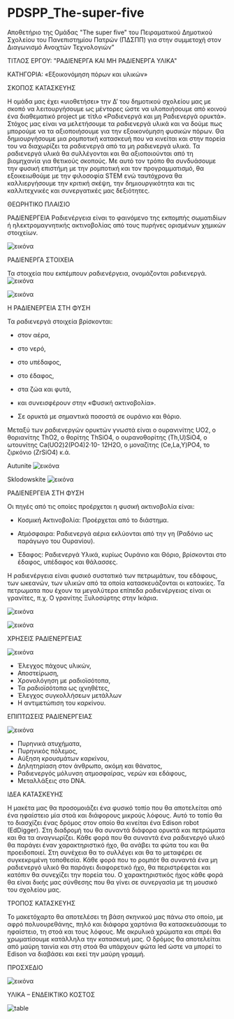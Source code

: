 # PDSPP_The-super-five
Αποθετήριο της Ομάδας "The super five" του Πειραματικού Δημοτικού Σχολείου του Πανεπιστημίου Πατρών (ΠΔΣΠΠ) για στην συμμετοχή στον Διαγωνισμό  Ανοιχτών Τεχνολογιών”

ΤΙΤΛΟΣ ΕΡΓΟΥ: "ΡΑΔΙΕΝΕΡΓΑ ΚΑΙ ΜΗ ΡΑΔΙΕΝΕΡΓΑ ΥΛΙΚΑ" 

ΚΑΤΗΓΟΡΙΑ: «Εξοικονόμηση πόρων και υλικών»

ΣΚΟΠΟΣ ΚΑΤΑΣΚΕΥΗΣ

Η ομάδα μας έχει «υιοθετήσει» την Δ’ του δημοτικού σχολείου μας με σκοπό να λειτουργήσουμε ως μέντορες ώστε να υλοποιήσουμε από κοινού ένα διαθεματικό project	με τίτλο «Ραδιενεργά και μη Ραδιενεργά ορυκτά». Στόχος μας είναι να μελετήσουμε τα ραδιενεργά υλικά και να δούμε πως μπορούμε να τα αξιοποιήσουμε για την εξοικονόμηση φυσικών πόρων. Θα δημιουργήσουμε μια ρομποτική κατασκευή που να κινείται και στην πορεία του να διαχωρίζει τα ραδιενεργά από τα μη ραδιενεργά υλικά. Τα ραδιενεργά υλικά θα συλλέγονται και θα αξιοποιούνται από τη βιομηχανία για θετικούς σκοπούς. Με αυτό τον τρόπο θα συνδυάσουμε την φυσική επιστήμη με την ρομποτική και τον προγραμματισμό, θα εξοικειωθούμε με την φιλοσοφία STEM ενώ ταυτόχρονα θα καλλιεργήσουμε την κριτική σκέψη, την δημιουργικότητα και τις
καλλιτεχνικές και συνεργατικές μας δεξιότητες.

ΘΕΩΡΗΤΙΚΟ ΠΛΑΙΣΙΟ

ΡΑΔΙΕΝΕΡΓΕΙΑ
Ραδιενέργεια είναι το φαινόμενο της εκπομπής σωματιδίων ή ηλεκτρομαγνητικής ακτινοβολίας από τους πυρήνες ορισμένων χημικών στοιχείων.

![εικόνα](https://user-images.githubusercontent.com/99400165/154456625-5480cfd7-da01-46f9-9368-7de9be3e4821.png)

ΡΑΔΙΕΝΕΡΓΑ ΣΤΟΙΧΕΙΑ

Τα	στοιχεία	που	εκπέμπουν ραδιενέργεια, ονομάζονται ραδιενεργά.
![εικόνα](https://user-images.githubusercontent.com/99400165/154456674-105cec83-8c55-4422-8d66-228d69b811df.png)
 
![εικόνα](https://user-images.githubusercontent.com/99400165/154456706-acdfe2d3-71cd-4095-b044-db9c0d837b6e.png)

Η ΡΑΔΙΕΝΕΡΓΕΙΑ ΣΤΗ ΦΥΣΗ

Τα ραδιενεργά στοιχεία βρίσκονται:
- στον αέρα,

- στο νερό,

- στο υπέδαφος,

- στο έδαφος,

- στα ζώα και φυτά, 

- και συνεισφέρουν στην «Φυσική ακτινοβολία».

- Σε ορυκτά με σημαντικά ποσοστά σε ουράνιο και θόριο.

Μεταξύ των ραδιενεργών ορυκτών γνωστά είναι ο ουρανινίτης UO2, ο θοριανίτης ThO2, ο θορίτης ThSiO4, ο ουρανοθορίτης (Th,U)SiO4, ο ωτουνίτης Ca(UO2)2(PO4)2·10- 12H2O, ο μοναζίτης (Ce,La,Y)PO4, το ζιρκόνιο (ZrSiO4) κ.ά.
 
Autunite
![εικόνα](https://user-images.githubusercontent.com/99400165/154456902-18ec13a5-972d-40b7-b25c-cb24e88d0c5f.png)
 
Sklodowskite
![εικόνα](https://user-images.githubusercontent.com/99400165/154456931-7b6dcd1d-c7ca-4b27-9a9a-8d0af14fa29c.png)

ΡΑΔΙΕΝΕΡΓΕΙΑ ΣΤΗ ΦΥΣΗ

Οι πηγές από τις οποίες προέρχεται η φυσική ακτινοβολία είναι:
- Κοσμική Ακτινοβολία: Προέρχεται από το διάστημα.

- Ατμόσφαιρα: Ραδιενεργά αέρια εκλύονται από την γη (Ραδόνιο ως παράγωγο του Ουρανίου).

-	Έδαφος: Ραδιενεργά Υλικά, κυρίως Ουράνιο και Θόριο, βρίσκονται στο έδαφος, υπέδαφος και θάλασσες.
 
Η ραδιενέργεια είναι φυσικό συστατικό των πετρωμάτων, του εδάφους, των ωκεανών, των υλικών από τα οποία
κατασκευάζονται οι κατοικίες.
Τα πετρωματα που έχουν τα μεγαλύτερα επίπεδα ραδιενέργειας είναι οι γρανίτες, π.χ. Ο γρανίτης Ξυλοσύρτης στην
Ικάρια.
 
![εικόνα](https://user-images.githubusercontent.com/99400165/154457080-1d46a414-30b7-4945-b60e-7534eaea9973.png)

![εικόνα](https://user-images.githubusercontent.com/99400165/154457098-9b490cd3-639d-4c7b-a58e-1c673ebf0187.png)

ΧΡΗΣΕΙΣ ΡΑΔΙΕΝΕΡΓΕΙΑΣ

![εικόνα](https://user-images.githubusercontent.com/99400165/154457175-e95eb898-a4d8-45dc-986c-0763478b1441.png)

- Έλεγχος πάχους υλικών,
- Αποστείρωση,
- Χρονολόγηση με ραδιοϊσότοπα,
- Τα ραδιοϊσότοπα ως ιχνηθέτες,
- Έλεγχος συγκολλήσεων μετάλλων
- Η αντιμετώπιση του καρκίνου.
 
ΕΠΙΠΤΩΣΕΙΣ ΡΑΔΙΕΝΕΡΓΕΙΑΣ

![εικόνα](https://user-images.githubusercontent.com/99400165/154457207-f6e5ec16-4bd3-45dc-a251-9c244aeb55b3.png)

- Πυρηνικά ατυχήματα,
- Πυρηνικός πόλεμος,
- Αύξηση κρουσμάτων καρκίνου,
- Δηλητηρίαση στον άνθρωπο, ακόμη και θάνατος,
- Ραδιενεργός μόλυνση ατμοσφαίρας, νερών και εδάφους,
- Μεταλλάξεις στο DNA.

ΙΔΕΑ ΚΑΤΑΣΚΕΥΗΣ

Η μακέτα μας θα προσομοιάζει ένα φυσικό τοπίο που θα αποτελείται από ένα ηφαίστειο μία στοά και διάφορους μικρούς λόφους. Αυτό το τοπίο θα το διασχίζει ένας δρόμος στον οποίο θα κινείται ένα Edison robot (EdDigger). Στη διαδρομή του θα συναντά διάφορα ορυκτά και πετρώματα και θα τα αναγνωρίζει. Κάθε φορά που θα συναντά ένα ραδιενεργό υλικό θα παράγει έναν χαρακτηριστικό ήχο, θα ανάβει τα φώτα του και θα προειδοποιεί. Στη συνέχεια θα το συλλέγει και θα το μεταφέρει σε συγκεκριμένη τοποθεσία. Κάθε φορά που το ρομπότ θα συναντά ένα μη ραδιενεργό υλικό θα παράγει διαφορετικό ήχο, θα περιστρέφεται και κατόπιν θα συνεχίζει την πορεία του. Ο χαρακτηριστικός ήχος κάθε φορά θα είναι δικής μας σύνθεσης που θα γίνει σε συνεργασία με τη μουσικό του σχολείου μας.

ΤΡΟΠΟΣ ΚΑΤΑΣΚΕΥΗΣ

Το μακετόχαρτο θα αποτελέσει τη βάση σκηνικού μας πάνω στο οποίο, με αφρό πολυουρεθάνης,
πηλό και διάφορα χαρτόνια θα κατασκευάσουμε το ηφαίστειο, τη στοά και τους λόφους. Με ακρυλικά χρώματα και σπρέι θα χρωματίσουμε κατάλληλα την κατασκευή μας. Ο δρόμος θα αποτελείται από μαύρη ταινία και στη στοά θα υπάρχουν φώτα led ώστε να μπορεί το Edison να διαβάσει και εκεί την μαύρη γραμμή.

ΠΡΟΣΧΕΔΙΟ


![εικόνα](https://user-images.githubusercontent.com/99400165/154925943-c1feecd7-c476-4f76-9f19-0fe4a1d93a19.png)


ΥΛΙΚΑ – ΕΝΔΕΙΚΤΙΚΟ ΚΟΣΤΟΣ

![table](https://user-images.githubusercontent.com/99400165/154469337-395420f5-6057-4652-8724-659d475280b8.png)


